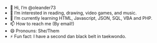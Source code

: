 - 👋 Hi, I’m @oleander73
- 👀 I’m interested in reading, drawing, video games, and music.
- 🌱 I’m currently learning HTML, Javascript, JSON, SQL, VBA and PHP.
- 📫 How to reach me (By email!)
- 😄 Pronouns: She/Them
- ⚡ Fun fact: I have a second dan black belt in taekwondo.

<!---
oleander73/oleander73 is a ✨ special ✨ repository because its `README.md` (this file) appears on your GitHub profile.
You can click the Preview link to take a look at your changes.
--->
